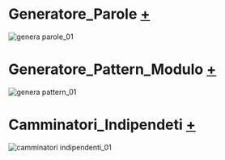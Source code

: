 # Generatore_Parole [+](https://editor.p5js.org/lucrezia1234/full/Soax7L5tN)

![genera parole_01](https://user-images.githubusercontent.com/79698027/122658196-b5193a00-d16a-11eb-8d5a-9fcdf2e1963f.JPG)

# Generatore_Pattern_Modulo [+](https://editor.p5js.org/lucrezia1234/full/tiJtQH5Bt)

![genera pattern_01](https://user-images.githubusercontent.com/79698027/122658264-7041d300-d16b-11eb-93e5-2ae26c0100e7.JPG)

# Camminatori_Indipendeti [+](https://editor.p5js.org/lucrezia1234/full/QGsq0hxwu)

![camminatori indipendenti_01](https://user-images.githubusercontent.com/79698027/114922699-44813480-9e2c-11eb-84f1-e53e5e2e4572.JPG)
